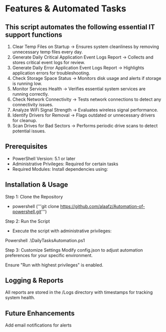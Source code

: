 # Features & Automated Tasks #

## This script automates the following essential IT support functions ##

1. Clear Temp Files on Startup → Ensures system cleanliness by removing unnecessary temp files every day.
2. Generate Daily Critical Application Event Logs Report → Collects and stores critical event logs for review.
3. Generate Daily Error Application Event Logs Report → Highlights application errors for troubleshooting.
4. Check Storage Space Status → Monitors disk usage and alerts if storage is running low.
5. Monitor Services Health → Verifies essential system services are running correctly.
6. Check Network Connectivity → Tests network connections to detect any connectivity issues.
7. Analyze WiFi Signal Strength → Evaluates wireless signal performance.
8. Identify Drivers for Removal → Flags outdated or unnecessary drivers for cleanup.
9. Scan Drives for Bad Sectors → Performs periodic drive scans to detect potential issues.

## Prerequisites ##

* PowerShell Version: 5.1 or later
* Administrative Privileges: Required for certain tasks
* Required Modules: Install dependencies using:

## Installation & Usage ##
Step 1: 
Clone the Repository
- powershell
('''git clone https://github.com/alaafz/Automation-of-powershell.git''')

Step 2: Run the Script
- Execute the script with administrative privileges:

Powershell
.\DailyTasksAutomation.ps1

Step 3: Customize Settings
Modify config.json to adjust automation preferences for your specific environment.

Ensure "Run with highest privileges" is enabled.

## Logging & Reports ##
All reports are stored in the /Logs directory with timestamps for tracking system health.

## Future Enhancements ##
Add email notifications for alerts
